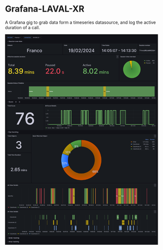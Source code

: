 # Grafana-LAVAL-XR
A Grafana gig to grab data form a timeseries datasource, and log the active duration of a call.

![alt text](https://github.com/iotaukm/Grafana-LAVAL-XR/blob/main/images/LAVAL%20TEMPLATE.png?raw=true)

